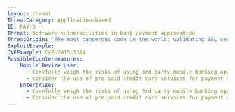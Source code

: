 ```yaml
---
layout: threat
ThreatCategory: Application-based
ID: PAY-3
Threat: Software vulnerabilities in bank payment application
ThreatOrigin: 'The most dangerous code in the world: validating SSL certificates in non-browser software [^15]'
ExploitExample:
CVEExample: CVE-2015-1314
PossibleCountermeasures:
    Mobile Device User:
      - Carefully weigh the risks of using 3rd party mobile banking apps over more mature technologies, such as online transactions via web browsers, which may undergo more rigorous evaluation and benefit from more rapid deployment of security updates.
      - Consider the use of pre-paid credit card services for payment apps to limit the potential financial harm an attacker can cause by placing charges against the linked account.
    Enterprise:
      - Carefully weigh the risks of using 3rd party mobile banking apps over more mature technologies, such as online transactions via web browsers, which may undergo more rigorous evaluation and benefit from more rapid deployment of security updates.
      - Consider the use of pre-paid credit card services for payment apps to limit the potential financial harm an attacker can cause by placing charges against the linked account.
---
```

